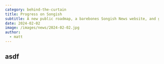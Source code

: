 ```yaml
---
category: behind-the-curtain
title: Progress on Songish
subtitle: A new public roadmap, a barebones Songish News website, and general updates on Songish
date: 2024-02-02
image: /images/news/2024-02-02.jpg
author:
  - matt
---
```


## asdf
